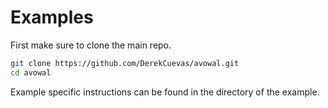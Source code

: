 # Examples
First make sure to clone the main repo.

```sh
git clone https://github.com/DerekCuevas/avowal.git
cd avowal
```

Example specific instructions can be found in the directory of the example.
